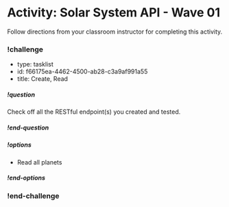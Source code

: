 # Activity: Solar System API - Wave 01

Follow directions from your classroom instructor for completing this activity.

<!-- prettier-ignore-start -->
### !challenge
* type: tasklist
* id: f66175ea-4462-4500-ab28-c3a9af991a55
* title: Create, Read
##### !question

Check off all the RESTful endpoint(s) you created and tested.

##### !end-question
##### !options

* Read all planets

##### !end-options
### !end-challenge
<!-- prettier-ignore-end -->
